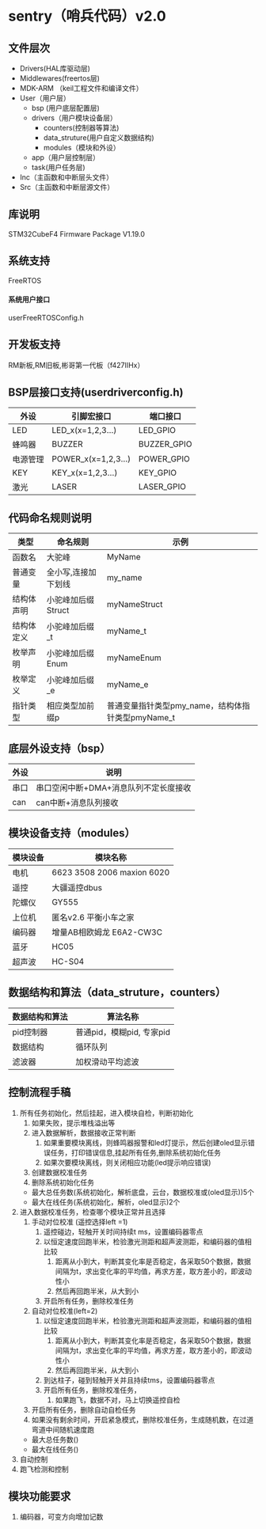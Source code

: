 # sentry（哨兵代码）v2.0
## 文件层次

* Drivers(HAL库驱动层)
* Middlewares(freertos层)
* MDK-ARM （keil工程文件和编译文件）
* User（用户层）
  + bsp (用户底层配置层)
  + drivers（用户模块设备层）
    - counters(控制器等算法)
    - data_struture(用户自定义数据结构)
    - modules（模块和外设）
  + app（用户层控制层）
  + task(用户任务层)
* Inc（主函数和中断层头文件）
* Src（主函数和中断层源文件）

## 库说明

STM32CubeF4 Firmware Package V1.19.0
## 系统支持
FreeRTOS
#### 系统用户接口
 userFreeRTOSConfig.h
## 开发板支持

RM新板,RM旧板,彬哥第一代板（f427IIHx）

## BSP层接口支持(userdriverconfig.h)
外设|引脚宏接口|端口接口
-|-|-
LED|LED_x(x=1,2,3…)|LED_GPIO
蜂鸣器|BUZZER|BUZZER_GPIO
电源管理|POWER_x(x=1,2,3…)|POWER_GPIO
KEY|KEY_x(x=1,2,3…)|KEY_GPIO
激光|LASER|LASER_GPIO
## 代码命名规则说明

类型|命名规则|示例
-|-|-
 函数名|大驼峰|MyName
 普通变量|全小写,连接加下划线|my_name
 结构体声明|小驼峰加后缀Struct|myNameStruct
 结构体定义|小驼峰加后缀_t|myName_t
 枚举声明|小驼峰加后缀Enum|myNameEnum
 枚举定义|小驼峰加后缀_e|myName_e
 指针类型|相应类型加前缀p|普通变量指针类型pmy_name，结构体指针类型pmyName_t

## 底层外设支持（bsp）

外设|说明
-|-
串口|串口空闲中断+DMA+消息队列不定长度接收
can|can中断+消息队列接收

## 模块设备支持（modules）

模块设备|模块名称
-|-
电机|6623  3508  2006 maxion 6020
遥控|大疆遥控dbus
陀螺仪|GY555
上位机|匿名v2.6 平衡小车之家
编码器|增量AB相欧姆龙 E6A2-CW3C
蓝牙|HC05
超声波|HC-S04

## 数据结构和算法（data_struture，counters）

数据结构和算法|算法名称
-|-
pid控制器|普通pid，模糊pid, 专家pid
数据结构|循环队列
滤波器|加权滑动平均滤波


## 控制流程手稿
  1. 所有任务初始化，然后挂起，进入模块自检，判断初始化
     1. 如果失败，提示堆栈溢出等
     2. 进入数据解析，数据接收正常判断 
        1. 如果重要模块离线，则蜂鸣器报警和led灯提示，然后创建oled显示错误任务，打印错误信息,挂起所有任务,删除系统初始化任务
        2. 如果次要模块离线，则关闭相应功能(led提示响应错误)
     3. 创建数据校准任务
     4. 删除系统初始化任务
     * 最大总任务数(系统初始化，解析底盘，云台，数据校准或(oled显示))5个
     * 最大在线任务(系统初始化，解析，oled显示)2个
  2. 进入数据校准任务，检查哪个模块正常并且选择
     1. 手动对位校准 (遥控选择left =1)
        1. 遥控碰边，轻触开关时间持续t ms，设置编码器零点
        2. 以恒定速度回跑半米，检验激光测距和超声波测距，和编码器的值相比较
           1. 距离从小到大，判断其变化率是否稳定，各采取50个数据，数据间隔为t，求出变化率的平均值，再求方差，取方差小的，即波动性小
           2. 然后再回跑半米，从大到小
        3. 开启所有任务，删除校准任务
     2. 自动对位校准(left=2)
         1. 以恒定速度回跑半米，检验激光测距和超声波测距，和编码器的值相比较
            1. 距离从小到大，判断其变化率是否稳定，各采取50个数据，数据间隔为t，求出变化率的平均值，再求方差，取方差小的，即波动性小
            2. 然后再回跑半米，从大到小
         2. 到达柱子，碰到轻触开关并且持续tms，设置编码器零点
         3. 开启所有任务，删除校准任务，
            1. 如果跑飞，数据不对，马上切换遥控自检
     3. 开启所有任务，删除自动自检任务
     4. 如果没有剩余时间，开启紧急模式，删除校准任务，生成随机数，在过道弯道中间随机速度跑
     * 最大总任务数()
     * 最大在线任务()
  2. 自动控制
  3. 跑飞检测和控制


## 模块功能要求
  1. 编码器，可变方向增加记数
